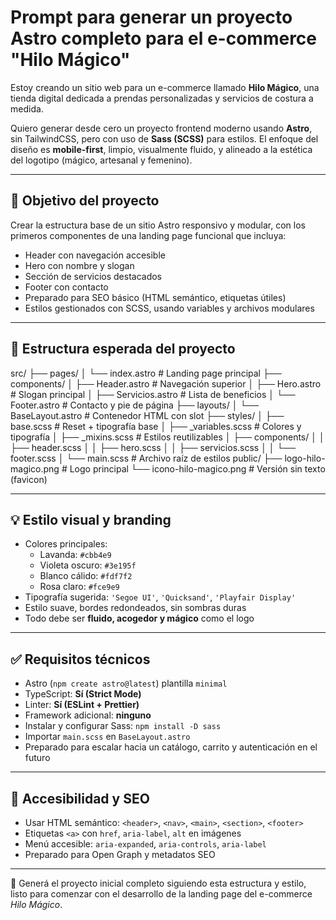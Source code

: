 # Prompt para generar un proyecto Astro completo para el e-commerce "Hilo Mágico"

Estoy creando un sitio web para un e-commerce llamado **Hilo Mágico**, una tienda digital dedicada a prendas personalizadas y servicios de costura a medida.  

Quiero generar desde cero un proyecto frontend moderno usando **Astro**, sin TailwindCSS, pero con uso de **Sass (SCSS)** para estilos. El enfoque del diseño es **mobile-first**, limpio, visualmente fluido, y alineado a la estética del logotipo (mágico, artesanal y femenino).

---

## 🎯 Objetivo del proyecto

Crear la estructura base de un sitio Astro responsivo y modular, con los primeros componentes de una landing page funcional que incluya:

- Header con navegación accesible
- Hero con nombre y slogan
- Sección de servicios destacados
- Footer con contacto
- Preparado para SEO básico (HTML semántico, etiquetas útiles)
- Estilos gestionados con SCSS, usando variables y archivos modulares

---

## 🧱 Estructura esperada del proyecto

src/
├── pages/
│ └── index.astro # Landing page principal
├── components/
│ ├── Header.astro # Navegación superior
│ ├── Hero.astro # Slogan principal
│ ├── Servicios.astro # Lista de beneficios
│ └── Footer.astro # Contacto y pie de página
├── layouts/
│ └── BaseLayout.astro # Contenedor HTML con slot
├── styles/
│ ├── base.scss # Reset + tipografía base
│ ├── _variables.scss # Colores y tipografía
│ ├── _mixins.scss # Estilos reutilizables
│ ├── components/
│ │ ├── header.scss
│ │ ├── hero.scss
│ │ ├── servicios.scss
│ │ └── footer.scss
│ └── main.scss # Archivo raíz de estilos
public/
├── logo-hilo-magico.png # Logo principal
└── icono-hilo-magico.png # Versión sin texto (favicon)

---

## 💡 Estilo visual y branding

- Colores principales:
  - Lavanda: `#cbb4e9`
  - Violeta oscuro: `#3e195f`
  - Blanco cálido: `#fdf7f2`
  - Rosa claro: `#fce9e9`
- Tipografía sugerida: `'Segoe UI'`, `'Quicksand'`, `'Playfair Display'`
- Estilo suave, bordes redondeados, sin sombras duras
- Todo debe ser **fluido, acogedor y mágico** como el logo

---

## ✅ Requisitos técnicos

- Astro (`npm create astro@latest`) plantilla `minimal`
- TypeScript: **Sí (Strict Mode)**
- Linter: **Sí (ESLint + Prettier)**
- Framework adicional: **ninguno**
- Instalar y configurar Sass: `npm install -D sass`
- Importar `main.scss` en `BaseLayout.astro`
- Preparado para escalar hacia un catálogo, carrito y autenticación en el futuro

---

## 📣 Accesibilidad y SEO

- Usar HTML semántico: `<header>`, `<nav>`, `<main>`, `<section>`, `<footer>`
- Etiquetas `<a>` con `href`, `aria-label`, `alt` en imágenes
- Menú accesible: `aria-expanded`, `aria-controls`, `aria-label`
- Preparado para Open Graph y metadatos SEO

---

🎯 Generá el proyecto inicial completo siguiendo esta estructura y estilo, listo para comenzar con el desarrollo de la landing page del e-commerce *Hilo Mágico*.
